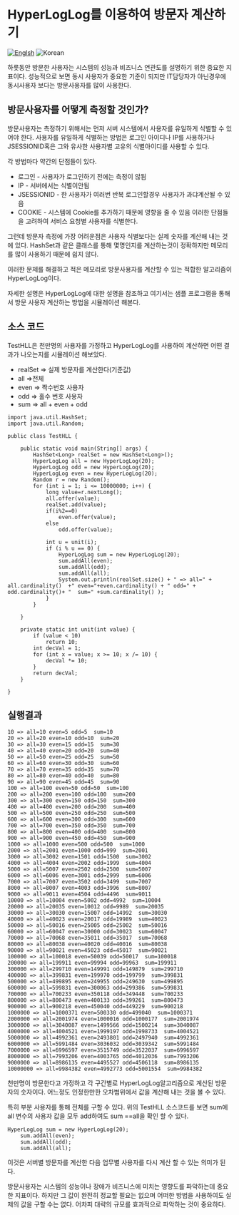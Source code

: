 # HyperLogLog를 이용하여 방문자 계산하기
[![Englsh](https://img.shields.io/badge/language-English-orange.svg)](Counting-Visit-Users.md) ![Korean](https://img.shields.io/badge/language-Korean-blue.svg)

하룻동안 방문한 사용자는 시스템의 성능과 비즈니스 연관도를 설명하기 위한 중요한 지표이다. 
성능적으로 보면 동시 사용자가 중요한 기준이 되지만 
IT담당자가 아닌경우에 동시사용자 보다는 방문사용자를 많이 사용한다. 

## 방문사용자를 어떻게 측정할 것인가?

방문사용자는 측정하기 위해서는 먼저 서버 시스템에서 사용자를 유일하게 식별할  수 있어야 한다.
사용자를 유일하게 식별하는 방법은 로그인 아이디나 IP를 사용하거나JSESSIONID혹은 그와 유사한 사용자별 고유의 식별아이디를 사용할 수 있다.
 
각 방법마다 약간의 단점들이 있다.
* 로그인 - 사용자가 로그인하기 전에는 측정이 않됨
* IP - 서버에서는 식별이안됨
* JSESSIONID - 한 사용자가 여러번 반복 로그인할경우 사용자가 과댜계산될 수 있음
* COOKIE - 시스템에 Cookie를 추가하기 때문에 영향을 줄 수 있음
이러한 단점들을 고려하여 서비스 요청별 사용자를 식별한다. 

그런데 방문자 측정에 가장 어려운점은 사용자 식별보다는 실제 숫자를 계산해 내는 것에 있다. 
HashSet과 같은 클래스를 통해 몇명인지를 계산하는것이 정확하지만 메모리를 많이 사용하기 때문에 쉽지 않다. 

이러한 문제를 해결하고 적은 메모리로 방문사용자를 계산할 수 있는 적합한 알고리즘이 HyperLogLog이다. 

자세한 설명은 HyperLogLog에 대한 설명을 참조하고 여기서는 샘플 프로그램을 통해서 방문 사용자 계산하는 방법을 시뮬레이션 해본다. 

## 소스 코드

TestHLL은 천만명의 사용자를 가정하고 HyperLogLog를 사용하여 계산하면 어떤 결과가 나오는지를 시뮬레이션 해보았다.

* realSet => 실제 방문자를 계산한다(기준값)
* all =>전체 
* even => 짝수번호 사용자
* odd => 홀수 번호 사용자
* sum => all + even + odd

```
import java.util.HashSet;
import java.util.Random;

public class TestHLL {

	public static void main(String[] args) {
		HashSet<Long> realSet = new HashSet<Long>();
		HyperLogLog all = new HyperLogLog(20);
		HyperLogLog odd = new HyperLogLog(20);
		HyperLogLog even = new HyperLogLog(20);
		Random r = new Random();
		for (int i = 1; i <= 10000000; i++) {
			long value=r.nextLong();
			all.offer(value);
			realSet.add(value);
			if(i%2==0)
				even.offer(value);
			else
				odd.offer(value);
			
			int u = unit(i);
			if (i % u == 0) {
				HyperLogLog sum = new HyperLogLog(20);
				sum.addAll(even);
				sum.addAll(odd);
				sum.addAll(all);
				System.out.println(realSet.size() + " => all=" + all.cardinality()  +" even="+even.cardinality() + " odd=" + odd.cardinality()+ "  sum=" +sum.cardinality() );
			}
		}

	}

	private static int unit(int value) {
		if (value < 10)
			return 10;
		int decVal = 1;
		for (int x = value; x >= 10; x /= 10) {
			decVal *= 10;
		}
		return decVal;
	}

}
```

## 실행결과
```
10 => all=10 even=5 odd=5  sum=10
20 => all=20 even=10 odd=10  sum=20
30 => all=30 even=15 odd=15  sum=30
40 => all=40 even=20 odd=20  sum=40
50 => all=50 even=25 odd=25  sum=50
60 => all=60 even=30 odd=30  sum=60
70 => all=70 even=35 odd=35  sum=70
80 => all=80 even=40 odd=40  sum=80
90 => all=90 even=45 odd=45  sum=90
100 => all=100 even=50 odd=50  sum=100
200 => all=200 even=100 odd=100  sum=200
300 => all=300 even=150 odd=150  sum=300
400 => all=400 even=200 odd=200  sum=400
500 => all=500 even=250 odd=250  sum=500
600 => all=600 even=300 odd=300  sum=600
700 => all=700 even=350 odd=350  sum=700
800 => all=800 even=400 odd=400  sum=800
900 => all=900 even=450 odd=450  sum=900
1000 => all=1000 even=500 odd=500  sum=1000
2000 => all=2001 even=1000 odd=999  sum=2001
3000 => all=3002 even=1501 odd=1500  sum=3002
4000 => all=4004 even=2002 odd=1999  sum=4004
5000 => all=5007 even=2502 odd=2500  sum=5007
6000 => all=6006 even=3001 odd=2999  sum=6006
7000 => all=7007 even=3502 odd=3499  sum=7007
8000 => all=8007 even=4003 odd=3996  sum=8007
9000 => all=9011 even=4504 odd=4496  sum=9011
10000 => all=10004 even=5002 odd=4992  sum=10004
20000 => all=20035 even=10012 odd=9989  sum=20035
30000 => all=30030 even=15007 odd=14992  sum=30030
40000 => all=40023 even=20017 odd=19989  sum=40023
50000 => all=50016 even=25005 odd=25002  sum=50016
60000 => all=60047 even=30000 odd=30023  sum=60047
70000 => all=70068 even=35011 odd=35017  sum=70068
80000 => all=80038 even=40020 odd=40016  sum=80038
90000 => all=90021 even=45023 odd=45017  sum=90021
100000 => all=100018 even=50039 odd=50017  sum=100018
200000 => all=199911 even=99994 odd=99963  sum=199911
300000 => all=299710 even=149991 odd=149879  sum=299710
400000 => all=399831 even=199970 odd=199799  sum=399831
500000 => all=499895 even=249955 odd=249630  sum=499895
600000 => all=599831 even=300063 odd=299386  sum=599831
700000 => all=700233 even=350118 odd=349448  sum=700233
800000 => all=800473 even=400133 odd=399261  sum=800473
900000 => all=900218 even=450040 odd=449229  sum=900218
1000000 => all=1000371 even=500330 odd=499040  sum=1000371
2000000 => all=2001974 even=1000016 odd=1000177  sum=2001974
3000000 => all=3040087 even=1499566 odd=1500214  sum=3040087
4000000 => all=4004521 even=1999197 odd=1998733  sum=4004521
5000000 => all=4992361 even=2493801 odd=2497940  sum=4992361
6000000 => all=5991484 even=3036032 odd=3039342  sum=5991484
7000000 => all=6996597 even=3515749 odd=3522037  sum=6996597
8000000 => all=7993206 even=4003765 odd=4012036  sum=7993206
9000000 => all=8986135 even=4495527 odd=4506118  sum=8986135
10000000 => all=9984382 even=4992773 odd=5001554  sum=9984382
```
천만명이 방문한다고 가정하고 각 구간별로 HyperLogLog알고리즘으로 계산된 방문자의 숫자이다.
어느정도 인정한만한 오차범위에서 값을 계산해 내는 것을 볼 수 있다. 

특히 부분 사용자를 통해 전체를 구할 수 있다.
위의  TestHLL 소스코드를 보면 sum에 all 변수의 사용자 값을 모두 add하여도 sum ==all을 확인 할 수 있다. 
```
HyperLogLog sum = new HyperLogLog(20);
	sum.addAll(even);
	sum.addAll(odd);
	sum.addAll(all);
```

이것은 서버별 방문자를 계산한 다음 업무별 사용자를 다시 계산 할 수 있는 의미가 된다.

방문사용자는 시스템의 성능이나 장애가 비즈니스에 미치는 영향도를 파악하는데 중요한 지표이다.
하지만 그 값이 완전히 정교할 필요는 없으며 어떠한 방법을 사용하여도 실제의 값을 구할 수는 없다.
어차피 대략의 규모를 효과적으로 파악하는 것이 중요하다.
